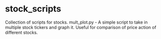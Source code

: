 # stock_scripts
Collection of scripts for stocks.
mult_plot.py - A simple script to take in multiple stock tickers and graph it.  Useful for comparison of price action of different stocks. 
